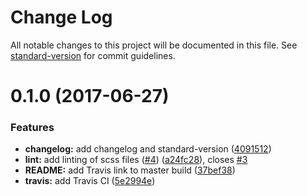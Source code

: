 # Change Log

All notable changes to this project will be documented in this file. See [standard-version](https://github.com/conventional-changelog/standard-version) for commit guidelines.

<a name="0.1.0"></a>
# 0.1.0 (2017-06-27)


### Features

* **changelog:** add changelog and standard-version ([4091512](https://github.com/TelenorFrontend/component-library/commit/4091512))
* **lint:** add linting of scss files ([#4](https://github.com/TelenorFrontend/component-library/issues/4)) ([a24fc28](https://github.com/TelenorFrontend/component-library/commit/a24fc28)), closes [#3](https://github.com/TelenorFrontend/component-library/issues/3)
* **README:** add Travis link to master build ([37bef38](https://github.com/TelenorFrontend/component-library/commit/37bef38))
* **travis:** add Travis CI ([5e2994e](https://github.com/TelenorFrontend/component-library/commit/5e2994e))
